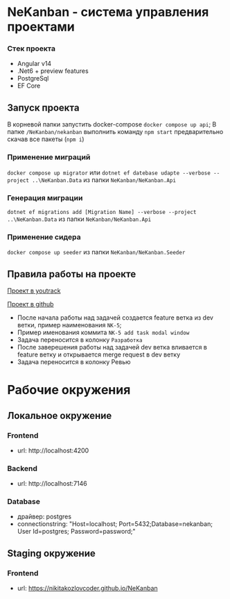 ﻿# NeKanban - система управления проектами

### Стeк проекта

- Angular v14
- .Net6 + preview features
- PostgreSql
- EF Core
  
## Запуск проекта
В корневой папки запустить docker-compose ```docker compose up api```;
В папке ```/NeKanban/nekanban``` выполнить команду ```npm start``` предварительно скачав все пакеты (```npm i```)

### Применение миграций
```docker compose up migrator``` или ```dotnet ef datebase udapte --verbose --project ..\NeKanban.Data``` из папки ```NeKanban/NeKanban.Api```

### Генерация миграции 
```dotnet ef migrations add [Migration Name] --verbose --project ..\NeKanban.Data``` из папки ```NeKanban/NeKanban.Api```

### Применение сидера
```docker compose up seeder``` из папки ```NeKanban/NeKanban.Seeder```

## Правила работы на проекте
[Проект в youtrack](https://nekwebteam.youtrack.cloud/agiles/141-2/)

[Проект в github](https://github.com/nikitakozlovcoder/NeKanban)
- После начала работы над задачей создается feature ветка из dev ветки, пример наименования ```NK-5```;
- Пример именования коммита ```NK-5 add task modal window```
- Задача переносится в колонку ```Разработка```
- После заверешения работы над задачей dev ветка вливается в feature ветку и открывается merge request в dev ветку
- Задача переносится в колонку Ревью

# Рабочие окружения
## Локальное окружение
### Frontend
- url: http://localhost:4200
### Backend
- url: http://localhost:7146
### Database
- драйвер: postgres
- connectionstring: "Host=localhost; Port=5432;Database=nekanban; User Id=postgres; Password=password;"
## Staging окружение
### Frontend
- url: https://nikitakozlovcoder.github.io/NeKanban



